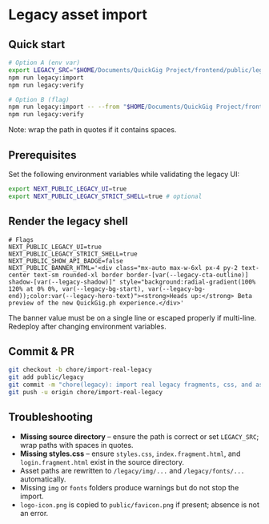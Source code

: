 # Legacy asset import

## Quick start

```sh
# Option A (env var)
export LEGACY_SRC="$HOME/Documents/QuickGig Project/frontend/public/legacy"
npm run legacy:import
npm run legacy:verify

# Option B (flag)
npm run legacy:import -- --from "$HOME/Documents/QuickGig Project/frontend/public/legacy"
npm run legacy:verify
```

Note: wrap the path in quotes if it contains spaces.

## Prerequisites

Set the following environment variables while validating the legacy UI:

```sh
export NEXT_PUBLIC_LEGACY_UI=true
export NEXT_PUBLIC_LEGACY_STRICT_SHELL=true # optional
```

## Render the legacy shell

```env
# Flags
NEXT_PUBLIC_LEGACY_UI=true
NEXT_PUBLIC_LEGACY_STRICT_SHELL=true
NEXT_PUBLIC_SHOW_API_BADGE=false
NEXT_PUBLIC_BANNER_HTML='<div class="mx-auto max-w-6xl px-4 py-2 text-center text-sm rounded-xl border border-[var(--legacy-cta-outline)] shadow-[var(--legacy-shadow)]" style="background:radial-gradient(100% 120% at 0% 0%, var(--legacy-bg-start), var(--legacy-bg-end));color:var(--legacy-hero-text)"><strong>Heads up:</strong> Beta preview of the new QuickGig.ph experience.</div>'
```

The banner value must be on a single line or escaped properly if multi-line. Redeploy after changing environment variables.

## Commit & PR

```sh
git checkout -b chore/import-real-legacy
git add public/legacy
git commit -m "chore(legacy): import real legacy fragments, css, and assets"
git push -u origin chore/import-real-legacy
```

## Troubleshooting

- **Missing source directory** – ensure the path is correct or set `LEGACY_SRC`; wrap paths with spaces in quotes.
- **Missing styles.css** – ensure `styles.css`, `index.fragment.html`, and `login.fragment.html` exist in the source directory.
- Asset paths are rewritten to `/legacy/img/...` and `/legacy/fonts/...` automatically.
- Missing `img` or `fonts` folders produce warnings but do not stop the import.
- `logo-icon.png` is copied to `public/favicon.png` if present; absence is not an error.
